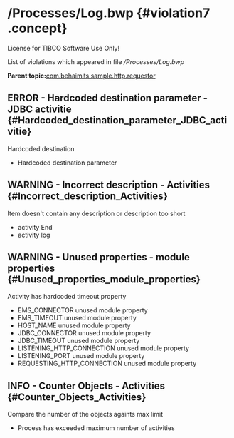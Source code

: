 # /Processes/Log.bwp {#violation7 .concept}

License for TIBCO Software Use Only!

List of violations which appeared in file */Processes/Log.bwp*

**Parent topic:**[com.behaimits.sample.http.requestor](../../../qa/projects/com.behaimits.sample.http.requestor.md)

## ERROR - Hardcoded destination parameter - JDBC activitie {#Hardcoded_destination_parameter_JDBC_activitie}

Hardcoded destination

-   Hardcoded destination parameter

## WARNING - Incorrect description - Activities {#Incorrect_description_Activities}

Item doesn't contain any description or description too short

-   activity End
-   activity log

## WARNING - Unused properties - module properties {#Unused_properties_module_properties}

Activity has hardcoded timeout property

-   EMS\_CONNECTOR unused module property
-   EMS\_TIMEOUT unused module property
-   HOST\_NAME unused module property
-   JDBC\_CONNECTOR unused module property
-   JDBC\_TIMEOUT unused module property
-   LISTENING\_HTTP\_CONNECTION unused module property
-   LISTENING\_PORT unused module property
-   REQUESTING\_HTTP\_CONNECTION unused module property

## INFO - Counter Objects - Activities {#Counter_Objects_Activities}

Compare the number of the objects againts max limit

-   Process has exceeded maximum number of activities

